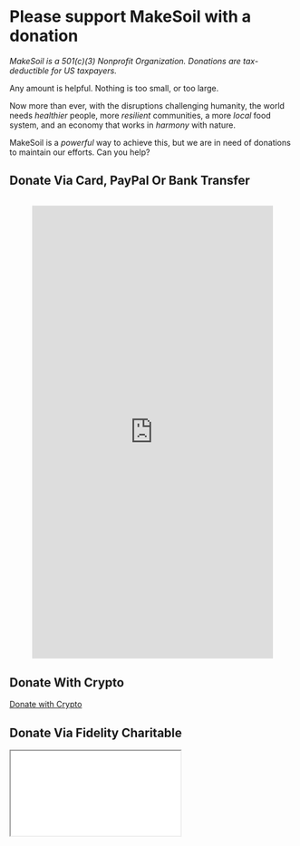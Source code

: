 # Please support MakeSoil with a donation

_MakeSoil is a 501(c)(3) Nonprofit Organization. Donations are tax-deductible for US taxpayers._

Any amount is helpful. Nothing is too small, or too large.

Now more than ever, with the disruptions challenging humanity, the world needs _healthier_ people, more _resilient_ communities, a more _local_ food system, and an economy that works in _harmony_ with nature.

MakeSoil is a _powerful_ way to achieve this, but we are in need of donations to maintain our efforts. Can you help? 

## Donate Via Card, PayPal Or Bank Transfer

<div style="text-align: center;margin-top: 2rem;">
  <script src="https://donorbox.org/widget.js" paypalExpress="true"></script><iframe src="https://donorbox.org/embed/makesoil" height="800px" width="100%" style="max-width:425px;" seamless="seamless" name="donorbox" frameborder="0" scrolling="no" allowpaymentrequest></iframe>
  <br />
</div>

## Donate With Crypto

<div>
  <a class="donate-with-crypto"
     href="https://commerce.coinbase.com/checkout/baf9ce19-918b-4b47-ae0d-aec51091d202">
    Donate with Crypto
  </a>
  <script src="https://commerce.coinbase.com/v1/checkout.js?version=201807">
  </script>
</div>

## Donate Via Fidelity Charitable

<IFrame src="/dafdirect.html" />

<div style="text-align: center;">Use <a href="https://www.dafdirect.org/DAFDirect/daflink?_dafdirect_settings=ODI0NzY5MTc3XzIxMTFfY2IzNWZhZmYtZjk5MC00ZTdkLTg5YzMtZDIzMjRjNGQ0ZWU0&designatedText=TWFrZVNvaWw=&amountValue=" target="_blank">DAF Direct</a> to easily donate through Fidelity Charitable.</div>

## Send Us A Check

<div style="text-align: center;">
Our mailing address is:
<div style="font-weight: bold;">
MakeSoil<br />
401 Broadway Suite 100 PMB 91115
<br />
Tacoma, WA 98402
</div>
</div>

## Any Questions?

[Contact us](/contact-us) if you need bank account information or would like to discuss any other ways to donate.
